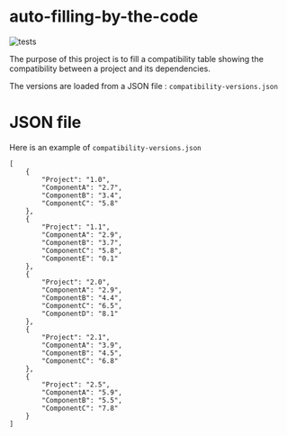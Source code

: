 # auto-filling-by-the-code
![tests](https://github.com/antoine-gannat/auto-filling-by-the-code/workflows/tests/badge.svg)

The purpose of this project is to fill a compatibility table showing the compatibility between a project and its dependencies.

The versions are loaded from a JSON file : ``compatibility-versions.json``

# JSON file

Here is an example of ``compatibility-versions.json``

    [
        {
            "Project": "1.0",
            "ComponentA": "2.7",
            "ComponentB": "3.4",
            "ComponentC": "5.8"  
        },
        {
            "Project": "1.1",
            "ComponentA": "2.9",
            "ComponentB": "3.7",
            "ComponentC": "5.8",
            "ComponentE": "0.1" 
        },
        {
            "Project": "2.0",
            "ComponentA": "2.9",
            "ComponentB": "4.4",
            "ComponentC": "6.5",
            "ComponentD": "8.1"
        },
        {
            "Project": "2.1",
            "ComponentA": "3.9",
            "ComponentB": "4.5",
            "ComponentC": "6.8"  
        },
        {
            "Project": "2.5",
            "ComponentA": "5.9",
            "ComponentB": "5.5",
            "ComponentC": "7.8"  
        }
    ]

